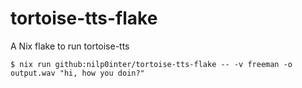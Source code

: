 # tortoise-tts-flake
A Nix flake to run tortoise-tts

```console
$ nix run github:nilp0inter/tortoise-tts-flake -- -v freeman -o output.wav "hi, how you doin?"
```
